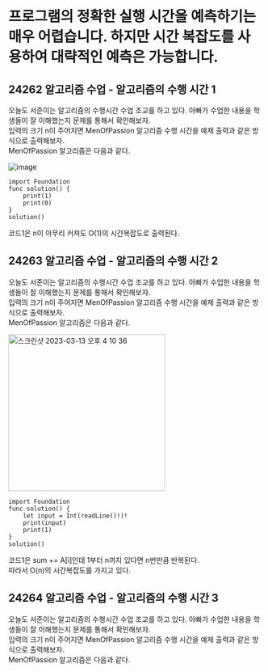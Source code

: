 # 프로그램의 정확한 실행 시간을 예측하기는 매우 어렵습니다. 하지만 시간 복잡도를 사용하여 대략적인 예측은 가능합니다.
## 24262 알고리즘 수업 - 알고리즘의 수행 시간 1
오늘도 서준이는 알고리즘의 수행시간 수업 조교를 하고 있다. 아빠가 수업한 내용을 학생들이 잘 이해했는지 문제를 통해서 확인해보자.   
입력의 크기 n이 주어지면 MenOfPassion 알고리즘 수행 시간을 예제 출력과 같은 방식으로 출력해보자.   
MenOfPassion 알고리즘은 다음과 같다.   
   
![image](https://user-images.githubusercontent.com/60501045/224630189-297db6dc-2599-408d-bee2-9194bc849a59.png)   
   
```
import Foundation
func solution() {
    print(1)
    print(0)
}
solution()
```
코드1은 n이 아무리 커져도 O(1)의 시간복잡도로 출력된다.   

## 24263 알고리즘 수업 - 알고리즘의 수행 시간 2
오늘도 서준이는 알고리즘의 수행시간 수업 조교를 하고 있다. 아빠가 수업한 내용을 학생들이 잘 이해했는지 문제를 통해서 확인해보자.   
입력의 크기 n이 주어지면 MenOfPassion 알고리즘 수행 시간을 예제 출력과 같은 방식으로 출력해보자.   
MenOfPassion 알고리즘은 다음과 같다.   
   
<img width="310" alt="스크린샷 2023-03-13 오후 4 10 36" src="https://user-images.githubusercontent.com/60501045/224631670-40b1cfea-3310-4de4-9eee-2d3699119b5d.png">   
      
```
import Foundation
func solution() {
    let input = Int(readLine()!)!
    print(input)
    print(1)
}
solution()
```
코드1은 sum += A[i]인데 1부터 n까지 있다면 n번만큼 반복된다.   
따라서 O(n)의 시간복잡도를 가지고 있다.   

## 24264 알고리즘 수업 - 알고리즘의 수행 시간 3
오늘도 서준이는 알고리즘의 수행시간 수업 조교를 하고 있다. 아빠가 수업한 내용을 학생들이 잘 이해했는지 문제를 통해서 확인해보자.   
입력의 크기 n이 주어지면 MenOfPassion 알고리즘 수행 시간을 예제 출력과 같은 방식으로 출력해보자.   
MenOfPassion 알고리즘은 다음과 같다.   
   
   
   
